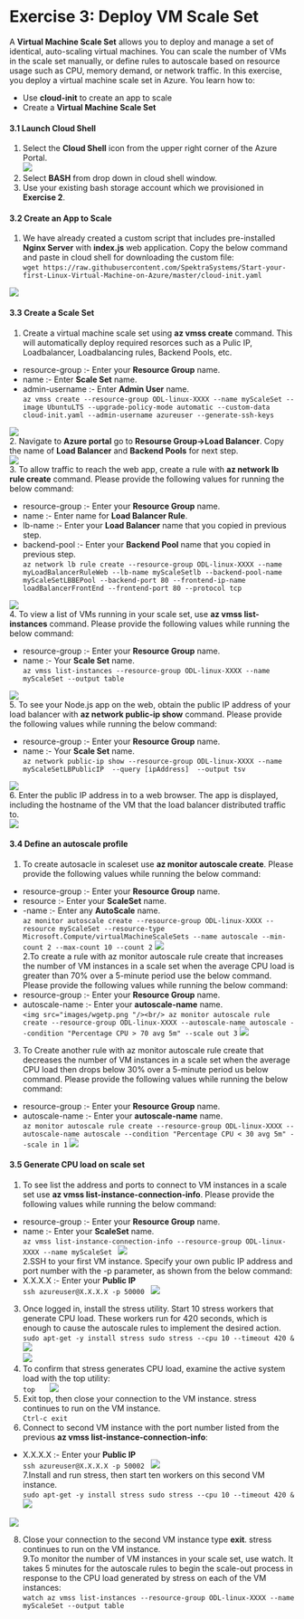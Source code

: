 # Exercise 3: Deploy VM Scale Set

A **Virtual Machine Scale Set** allows you to deploy and manage a set of identical, auto-scaling virtual machines. You can scale the number of VMs in the scale set manually, or define rules to autoscale based on resource usage such as CPU, memory demand, or network traffic. In this exercise, you deploy a virtual machine scale set in Azure. You learn how to:<br/>
* Use **cloud-init** to create an app to scale<br/>
* Create a **Virtual Machine Scale Set**<br/>

#### 3.1 Launch Cloud Shell

1. Select the **Cloud Shell** icon from the upper right corner of the Azure Portal.<br/>
<img src="images/azureclisign.png"/><br/>
2. Select **BASH** from drop down in cloud shell window.<br/>
3. Use your existing bash storage account which we provisioned in **Exercise 2**.<br/>

#### 3.2 Create an App to Scale

1. We have already created a custom script that includes pre-installed **Nginx Server** with **index.js** web application. Copy the below command and paste in cloud shell for downloading the custom file:<br/>
``
wget https://raw.githubusercontent.com/SpektraSystems/Start-your-first-Linux-Virtual-Machine-on-Azure/master/cloud-init.yaml
``

<img src="images/wgetp.png "/><br/>

#### 3.3 Create a Scale Set

1. Create a virtual machine scale set using **az vmss create** command. This will automatically deploy required resorces such as a Pulic IP, Loadbalancer, Loadbalancing rules, Backend Pools, etc.<br/>
 * resource-group :- Enter your **Resource Group** name.</br>
 * name :- Enter **Scale Set** name.</br>
 * admin-username :- Enter **Admin User** name.</br>
``
az vmss create --resource-group ODL-linux-XXXX --name myScaleSet --image UbuntuLTS --upgrade-policy-mode automatic --custom-data cloud-init.yaml --admin-username azureuser --generate-ssh-keys
``

<img src="images/vmss.png "/><br/>
2. Navigate to **Azure portal** go to **Resourse Group->Load Balancer**. Copy the name of **Load Balancer** and **Backend Pools** for next step.<br/>
<img src="images/LBname.png "/><br/>
3. To allow traffic to reach the web app, create a rule with **az network lb rule create** command. Please provide the following values for running the below command:<br/>
 * resource-group :- Enter your **Resource Group** name.<br/>
 * name  :- Enter name for **Load Balancer Rule**.<br/>
 * lb-name :- Enter your **Load Balancer** name that you copied in previous step.<br/>
 * backend-pool :- Enter your **Backend Pool** name that you copied in previous step.<br/>
``
az network lb rule create --resource-group ODL-linux-XXXX --name myLoadBalancerRuleWeb --lb-name myScaleSetlb --backend-pool-name myScaleSetLBBEPool --backend-port 80 --frontend-ip-name loadBalancerFrontEnd --frontend-port 80 --protocol tcp
``

<img src="images/loadbalncer.png "/><br/>
4. To view a list of VMs running in your scale set, use **az vmss list-instances** command. Please provide the following values while running the below command:<br/>
 * resource-group :- Enter your **Resource Group** name.<br/>
 * name :- Your **Scale Set** name.<br/>
``
az vmss list-instances --resource-group ODL-linux-XXXX --name myScaleSet --output table
``

<img src="images/instance.png"/><br/>
5. To see your Node.js app on the web, obtain the public IP address of your load balancer with **az network public-ip show** command.  Please provide the following values while running the below command:<br/>
 * resource-group :- Enter your **Resource Group** name.<br/>
 * name :- Your **Scale Set** name.<br/>
``
az network public-ip show --resource-group ODL-linux-XXXX --name myScaleSetLBPublicIP  --query [ipAddress]  --output tsv
``

<img src="images/publicipdisplay.png"/><br/>
6. Enter the public IP address in to a web browser. The app is displayed, including the hostname of the VM that the load balancer distributed traffic to.<br/>
<img src="images/output.png"/><br/>

#### 3.4 Define an autoscale profile

1. To create autosacle in scaleset use **az monitor autoscale create**. Please provide the following values while running the below command:<br/>
 * resource-group :- Enter your **Resource Group** name.<br/>
 * resource :- Enter your **ScaleSet** name.<br/>
 * -name :- Enter any **AutoScale** name.<br/>
``
az monitor autoscale create --resource-group ODL-linux-XXXX --resource myScaleSet --resource-type Microsoft.Compute/virtualMachineScaleSets --name autoscale --min-count 2 --max-count 10 --count 2
``
<img src="images/autoscale1.png"/><br/>
2.To create a rule with az monitor autoscale rule create that increases the number of VM instances in a scale set when the average CPU load is greater than 70% over a 5-minute period use the below command. Please provide the following values while running the below command:<br/>
 * resource-group :- Enter your **Resource Group** name.<br/>
 * autoscale-name :- Enter your **autoscale-name** name.<br/>
``
<img src="images/wgetp.png "/><br/>
az monitor autoscale rule create --resource-group ODL-linux-XXXX --autoscale-name autoscale --condition "Percentage CPU > 70 avg 5m" --scale out 3
``
<img src="autoscale2.png"/><br/>
3. To Create another rule with az monitor autoscale rule create that decreases the number of VM instances in a scale set when the average CPU load then drops below 30% over a 5-minute period us below command. Please provide the following values while running the below command:<br/>
 * resource-group :- Enter your **Resource Group** name.<br/>
 * autoscale-name :- Enter your **autoscale-name** name.<br/>
``
az monitor autoscale rule create --resource-group ODL-linux-XXXX --autoscale-name autoscale --condition "Percentage CPU < 30 avg 5m" --scale in 1
``
<img src="images/autoscale3.png "/><br/>
#### 3.5 Generate CPU load on scale set

1. To see list the address and ports to connect to VM instances in a scale set use **az vmss list-instance-connection-info**. Please provide the following values while running the below command:<br/>
 * resource-group :- Enter your **Resource Group** name.<br/>
 * name :- Enter your **ScaleSet** name.<br/>
 ``az vmss list-instance-connection-info --resource-group ODL-linux-XXXX --name myScaleSet
``
<img src="images/autoscale4.png"/><br/>
2.SSH to your first VM instance. Specify your own public IP address and port number with the -p parameter, as shown from the below command:<br/>
 * X.X.X.X :- Enter your **Public IP**<br/>
``ssh azureuser@X.X.X.X -p 50000
``
<img src="images/autoscale5.png"/><br/>
3. Once logged in, install the stress utility. Start 10 stress workers that generate CPU load. These workers run for 420 seconds, which is enough to cause the autoscale rules to implement the desired action.<br/>
``sudo apt-get -y install stress
sudo stress --cpu 10 --timeout 420 &
``
<img src="images/autoscale6.png"/><br/>
<img src="images/autoscale7.png"/><br/>
4. To confirm that stress generates CPU load, examine the active system load with the top utility:<br/>
``top  
``
<img src="images/autoscale8.png"/><br/>
5. Exit top, then close your connection to the VM instance. stress continues to run on the VM instance.<br/>
``Ctrl-c
exit
``
6. Connect to second VM instance with the port number listed from the previous **az vmss list-instance-connection-info**:<br/>
 * X.X.X.X :- Enter your **Public IP**<br/>
``ssh azureuser@X.X.X.X -p 50002
``
<img src="images/autoscale9.png"/><br/>
7.Install and run stress, then start ten workers on this second VM instance.<br/>
``sudo apt-get -y install stress
sudo stress --cpu 10 --timeout 420 &
``
<img src="images/autoscale6.png"/><br/>

<img src="images/autoscale10.png"/><br/>

8. Close your connection to the second VM instance type **exit**. stress continues to run on the VM instance.<br/>
9.To monitor the number of VM instances in your scale set, use watch. It takes 5 minutes for the autoscale rules to begin the scale-out process in response to the CPU load generated by stress on each of the VM instances:<br/>
``watch az vmss list-instances --resource-group ODL-linux-XXXX --name myScaleSet --output table
``

